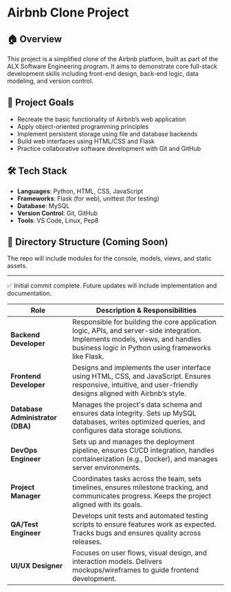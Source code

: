 # Airbnb Clone Project

## 🏠 Overview
This project is a simplified clone of the Airbnb platform, built as part of the ALX Software Engineering program. It aims to demonstrate core full-stack development skills including front-end design, back-end logic, data modeling, and version control.

## 🎯 Project Goals
- Recreate the basic functionality of Airbnb’s web application
- Apply object-oriented programming principles
- Implement persistent storage using file and database backends
- Build web interfaces using HTML/CSS and Flask
- Practice collaborative software development with Git and GitHub

## 🛠️ Tech Stack
- **Languages**: Python, HTML, CSS, JavaScript
- **Frameworks**: Flask (for web), unittest (for testing)
- **Database**: MySQL
- **Version Control**: Git, GitHub
- **Tools**: VS Code, Linux, Pep8

## 📂 Directory Structure (Coming Soon)
The repo will include modules for the console, models, views, and static assets.

---

✅ Initial commit complete. Future updates will include implementation and documentation.

| Role                             | Description & Responsibilities                                                                                                                                                      |
| -------------------------------- | ----------------------------------------------------------------------------------------------------------------------------------------------------------------------------------- |
| **Backend Developer**            | Responsible for building the core application logic, APIs, and server-side integration. Implements models, views, and handles business logic in Python using frameworks like Flask. |
| **Frontend Developer**           | Designs and implements the user interface using HTML, CSS, and JavaScript. Ensures responsive, intuitive, and user-friendly designs aligned with Airbnb’s style.                    |
| **Database Administrator (DBA)** | Manages the project's data schema and ensures data integrity. Sets up MySQL databases, writes optimized queries, and configures data storage solutions.                             |
| **DevOps Engineer**              | Sets up and manages the deployment pipeline, ensures CI/CD integration, handles containerization (e.g., Docker), and manages server environments.                                   |
| **Project Manager**              | Coordinates tasks across the team, sets timelines, ensures milestone tracking, and communicates progress. Keeps the project aligned with its goals.                                 |
| **QA/Test Engineer**             | Develops unit tests and automated testing scripts to ensure features work as expected. Tracks bugs and ensures quality across releases.                                             |
| **UI/UX Designer**               | Focuses on user flows, visual design, and interaction models. Delivers mockups/wireframes to guide frontend development.                                                            |

